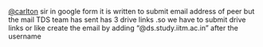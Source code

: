 [@carlton](/u/carlton) sir in google form it is written to submit email
address of peer but the mail TDS team has sent has 3 drive links .so we have
to submit drive links or like create the email by adding
“@ds.study.iitm.ac.in” after the username